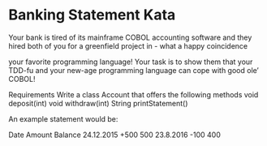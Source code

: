 # Banking Statement Kata

Your bank is tired of its mainframe COBOL accounting software and they hired both of you for a greenfield project in - what a happy coincidence

your favorite programming language!
Your task is to show them that your TDD-fu and your new-age programming language can cope with good ole’ COBOL!

Requirements
Write a class Account that offers the following methods void deposit(int) void withdraw(int) String printStatement()

An example statement would be:

Date Amount Balance
24.12.2015 +500 500
23.8.2016 -100 400
